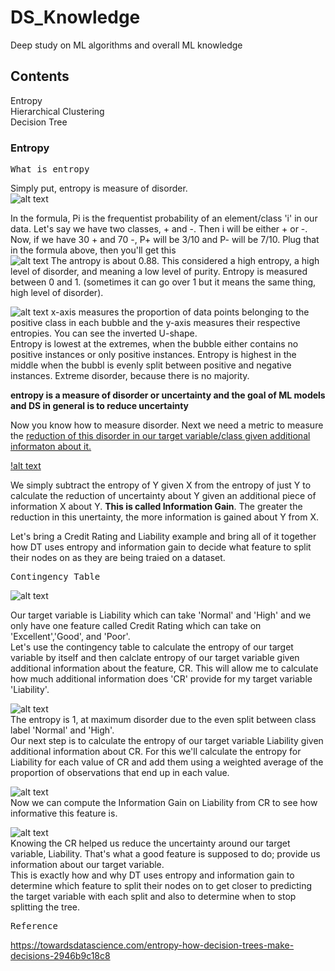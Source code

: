 # DS_Knowledge
Deep study on ML algorithms and overall ML knowledge

## Contents
Entropy  
Hierarchical Clustering  
Decision Tree  


### Entropy

<pre>What is entropy</pre>
Simply put, entropy is measure of disorder.  
![alt text](https://user-images.githubusercontent.com/48074724/134520914-b9891103-a22d-41c7-ba6a-ad266e35b9e9.png)

In the formula, Pi is the frequentist probability of an element/class 'i' in our data. Let's say we have two classes, + and -. Then i will be either + or -.  
Now, if we have 30 + and 70 -, P+ will be 3/10 and P- will be 7/10. Plug that in the formula above, then you'll get this  
![alt text](https://user-images.githubusercontent.com/48074724/134523772-14e596a0-1104-4405-8bc0-968adc1345da.png)
The antropy is about 0.88. This considered a high entropy, a high level of disorder, and meaning a low level of purity. Entropy is measured between 0 and 1. (sometimes it can go over 1 but it means the same thing, high level of disorder).   

![alt text](https://user-images.githubusercontent.com/48074724/134523895-230e311e-1b39-44ec-beee-170239b68bd6.png)
x-axis measures the proportion of data points belonging to the positive class in each bubble and the y-axis measures their respective entropies. You can see the inverted U-shape.  
Entropy is lowest at the extremes, when the bubble either contains no positive instances or only positive instances. Entropy is highest in the middle when the bubbl is evenly split between positive and negative instances. Extreme disorder, because there is no majority.

**entropy is a measure of disorder or uncertainty and the goal of ML models and DS in general is to reduce uncertainty**

Now you know how to measure disorder. Next we need a metric to measure the <ins>reduction of this disorder in our target variable/class given additional informaton about it.</ins>  

[!alt text](https://user-images.githubusercontent.com/48074724/134525302-acdf201b-cc59-4ca1-b1a9-b5fb9044c615.png)  

We simply subtract the entropy of Y given X from the entropy of just Y to calculate the reduction of uncertainty about Y given an additional piece of information X about Y. **This is called Information Gain**. The greater the reduction in this unertainty, the more information is gained about Y from X.  

Let's bring a Credit Rating and Liability example and bring all of it together how DT uses entropy and information gain to decide what feature to split their nodes on as they are being traied on a dataset.  

<pre>Contingency Table</pre>
![alt text](https://user-images.githubusercontent.com/48074724/134529123-5b5c6e74-5a9d-4135-a2d0-f81f125bfa4d.png)  

Our target variable is Liability which can take 'Normal' and 'High' and we only have one feature called Credit Rating which can take on 'Excellent','Good', and 'Poor'.  
Let's use the contingency table to calculate the entropy of our target variable by itself and then calclate entropy of our target variable given additional information about the feature, CR. This will allow me to calculate how much additional information does 'CR' provide for my target variable 'Liability'.  

![alt text](https://user-images.githubusercontent.com/48074724/134529836-1f5e3e5e-bf9f-4d18-8b7b-cb7e22311694.png)  
The entropy is 1, at maximum disorder due to the even split between class label 'Normal' and 'High'.  
Our next step is to calculate the entropy of our target variable Liability given additional information about CR. For this we'll calculate the entropy for Liability for each value of CR and add them using a weighted average of the proportion of observations that end up in each value. 


![alt text](https://user-images.githubusercontent.com/48074724/134529955-d868ac1e-9bb3-4b43-837f-6e4647e0cf6a.png)  
Now we can compute the Information Gain on Liability from CR to see how informative this feature is.  

![alt text](https://user-images.githubusercontent.com/48074724/134530440-674a3f77-5a98-49f5-9ded-56f86c120d8d.png)  
Knowing the CR helped us reduce the uncertainty around our target variable, Liability. That's what a good feature is supposed to do; provide us information about our target variable.  
This is exactly how and why DT uses entropy and information gain to determine which feature to split their nodes on to get closer to predicting the target variable with each split and also to determine when to stop splitting the tree.  



<pre>Reference</pre>
https://towardsdatascience.com/entropy-how-decision-trees-make-decisions-2946b9c18c8
